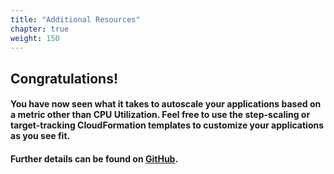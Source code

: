 ```yaml
---
title: "Additional Resources"
chapter: true
weight: 150
---
```


## Congratulations!
#### You have now seen what it takes to autoscale your applications based on a metric other than CPU Utilization. Feel free to use the step-scaling or target-tracking CloudFormation templates to customize your applications as you see fit.

#### Further details can be found on [GitHub](https://github.com/aws-samples/kda-flink-app-autoscaling).

